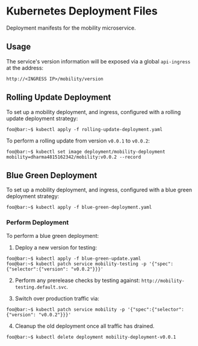 # Kubernetes Deployment Files

Deployment manifests for the mobility microservice.

## Usage

The service's version information will be exposed via a global `api-ingress` at the address:

```
http://<INGRESS IP>/mobility/version
```

## Rolling Update Deployment

To set up a mobility deployment, and ingress, configured with a rolling update deployment strategy:

```console
foo@bar:~$ kubectl apply -f rolling-update-deployment.yaml
```

To perform a rolling update from version `v0.0.1` to `v0.0.2`:

```console
foo@bar:~$ kubectl set image deployment/mobility-deployment mobility=dharma4815162342/mobility:v0.0.2 --record
```

## Blue Green Deployment

To set up a mobility deployment, and ingress, configured with a blue green deployment strategy:

```console
foo@bar:~$ kubectl apply -f blue-green-deployment.yaml
```

### Perform Deployment

To perform a blue green deployment:

1. Deploy a new version for testing:

```console
foo@bar:~$ kubectl apply -f blue-green-update.yaml
foo@bar:~$ kubectl patch service mobility-testing -p '{"spec":{"selector":{"version": "v0.0.2"}}}'
```

2. Perform any prerelease checks by testing against: `http://mobility-testing.default.svc`.

3. Switch over production traffic via:

```console
foo@bar:~$ kubectl patch service mobility -p '{"spec":{"selector":{"version": "v0.0.2"}}}'
```

4. Cleanup the old deployment once all traffic has drained.

```console
foo@bar:~$ kubectl delete deployment mobility-deployment-v0.0.1
```
